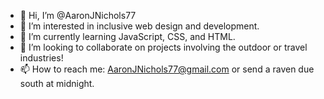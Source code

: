 - 👋 Hi, I’m @AaronJNichols77
- 👀 I’m interested in inclusive web design and development. 
- 🌱 I’m currently learning JavaScript, CSS, and HTML. 
- 💞️ I’m looking to collaborate on projects involving the outdoor or travel industries! 
- 📫 How to reach me: AaronJNichols77@gmail.com or send a raven due south at midnight. 

<!---
AaronJNichols77/AaronJNichols77 is a ✨ special ✨ repository because its `README.md` (this file) appears on your GitHub profile.
You can click the Preview link to take a look at your changes.
--->
